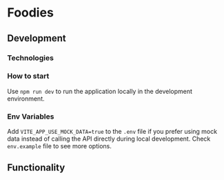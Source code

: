 # Foodies

## Development

### Technologies

### How to start

Use `npm run dev` to run the application locally in the development environment.

### Env Variables

Add `VITE_APP_USE_MOCK_DATA=true` to the `.env` file if you prefer using mock data instead of calling the API directly during local development. Check `env.example` file to see more options.

## Functionality
